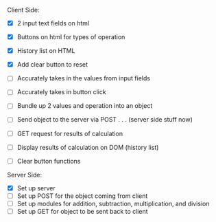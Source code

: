 Client Side:
- [x]  2 input text fields on html
- [x]  Buttons on html for types of operation
- [x] History list on HTML
- [x] Add clear button to reset
- [ ]  Accurately takes in the values from input fields
- [ ]  Accurately takes in button click
- [ ]  Bundle up 2 values and operation into an object
- [ ]  Send object to the server via POST
. . . (server side stuff now)
- [ ] GET request for results of calculation
- [ ] Display results of calculation on DOM (history list)
- [ ] Clear button functions


Server Side:
- [x] Set up server
- [ ] Set up POST for the object coming from client
- [ ] Set up modules for addition, subtraction, multiplication, and division
- [ ] Set up GET for object to be sent back to client
